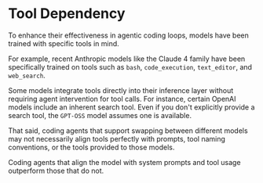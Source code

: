 # Tool Dependency

To enhance their effectiveness in agentic coding loops, models have been trained with specific tools in mind.

For example, recent Anthropic models like the Claude 4 family have been specifically trained on tools such as `bash`, `code_execution`, `text_editor`, and `web_search`.

Some models integrate tools directly into their inference layer without requiring agent intervention for tool calls. For instance, certain OpenAI models include an inherent search tool. Even if you don't explicitly provide a search tool, the `GPT-OSS` model assumes one is available.

That said, coding agents that support swapping between different models may not necessarily align tools perfectly with prompts, tool naming conventions, or the tools provided to those models.

Coding agents that align the model with system prompts and tool usage outperform those that do not.
